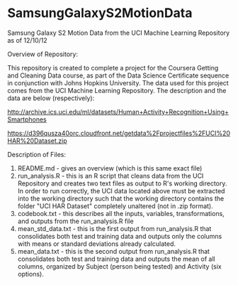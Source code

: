 SamsungGalaxyS2MotionData
=========================

Samsung Galaxy S2 Motion Data from the UCI Machine Learning Repository as of 12/10/12


Overview of Repository:

This repository is created to complete a project for the Coursera Getting and Cleaning Data course, as part of the Data Science Certificate sequence in conjunction with Johns Hopkins University. The data used for this project comes from the UCI Machine Learning Repository. The description and the data are below (respectively):

http://archive.ics.uci.edu/ml/datasets/Human+Activity+Recognition+Using+Smartphones

https://d396qusza40orc.cloudfront.net/getdata%2Fprojectfiles%2FUCI%20HAR%20Dataset.zip 

Description of Files:

  1. README.md - gives an overview (which is this same exact file)
  2. run_analysis.R - this is an R script that cleans data from the UCI Repository and creates two text files as output to R's working directory. In order to run correctly, the UCI data located above must be extracted into the working directory such that the working directory contains the folder "UCI HAR Dataset" completely unaltered (not in .zip format).
  3. codebook.txt - this describes all the inputs, variables, transformations, and outputs from the run_analysis.R file
  4. mean_std_data.txt - this is the first output from run_analysis.R that consolidates both test and training data and outputs only the columns with means or standard deviations already calculated.
  5. mean_data.txt - this is the second output from run_analysis.R that consolidates both test and training data and outputs the mean of all columns, organized by Subject (person being tested) and Activity (six options).



     
     
